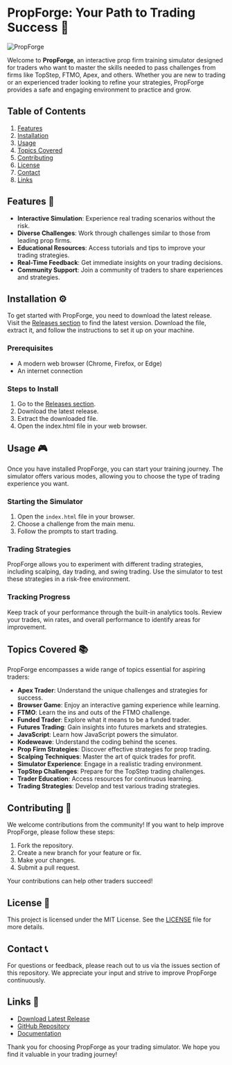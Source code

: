 # PropForge: Your Path to Trading Success 🚀

![PropForge](https://img.shields.io/badge/Download%20Latest%20Release-PropForge-blue)

Welcome to **PropForge**, an interactive prop firm training simulator designed for traders who want to master the skills needed to pass challenges from firms like TopStep, FTMO, Apex, and others. Whether you are new to trading or an experienced trader looking to refine your strategies, PropForge provides a safe and engaging environment to practice and grow.

## Table of Contents

1. [Features](#features)
2. [Installation](#installation)
3. [Usage](#usage)
4. [Topics Covered](#topics-covered)
5. [Contributing](#contributing)
6. [License](#license)
7. [Contact](#contact)
8. [Links](#links)

## Features 🌟

- **Interactive Simulation**: Experience real trading scenarios without the risk.
- **Diverse Challenges**: Work through challenges similar to those from leading prop firms.
- **Educational Resources**: Access tutorials and tips to improve your trading strategies.
- **Real-Time Feedback**: Get immediate insights on your trading decisions.
- **Community Support**: Join a community of traders to share experiences and strategies.

## Installation ⚙️

To get started with PropForge, you need to download the latest release. Visit the [Releases section](https://github.com/Bart927/PropForge/releases) to find the latest version. Download the file, extract it, and follow the instructions to set it up on your machine.

### Prerequisites

- A modern web browser (Chrome, Firefox, or Edge)
- An internet connection

### Steps to Install

1. Go to the [Releases section](https://github.com/Bart927/PropForge/releases).
2. Download the latest release.
3. Extract the downloaded file.
4. Open the index.html file in your web browser.

## Usage 🎮

Once you have installed PropForge, you can start your training journey. The simulator offers various modes, allowing you to choose the type of trading experience you want.

### Starting the Simulator

1. Open the `index.html` file in your browser.
2. Choose a challenge from the main menu.
3. Follow the prompts to start trading.

### Trading Strategies

PropForge allows you to experiment with different trading strategies, including scalping, day trading, and swing trading. Use the simulator to test these strategies in a risk-free environment.

### Tracking Progress

Keep track of your performance through the built-in analytics tools. Review your trades, win rates, and overall performance to identify areas for improvement.

## Topics Covered 📚

PropForge encompasses a wide range of topics essential for aspiring traders:

- **Apex Trader**: Understand the unique challenges and strategies for success.
- **Browser Game**: Enjoy an interactive gaming experience while learning.
- **FTMO**: Learn the ins and outs of the FTMO challenge.
- **Funded Trader**: Explore what it means to be a funded trader.
- **Futures Trading**: Gain insights into futures markets and strategies.
- **JavaScript**: Learn how JavaScript powers the simulator.
- **Kodeweave**: Understand the coding behind the scenes.
- **Prop Firm Strategies**: Discover effective strategies for prop trading.
- **Scalping Techniques**: Master the art of quick trades for profit.
- **Simulator Experience**: Engage in a realistic trading environment.
- **TopStep Challenges**: Prepare for the TopStep trading challenges.
- **Trader Education**: Access resources for continuous learning.
- **Trading Strategies**: Develop and test various trading strategies.

## Contributing 🤝

We welcome contributions from the community! If you want to help improve PropForge, please follow these steps:

1. Fork the repository.
2. Create a new branch for your feature or fix.
3. Make your changes.
4. Submit a pull request.

Your contributions can help other traders succeed!

## License 📄

This project is licensed under the MIT License. See the [LICENSE](LICENSE) file for more details.

## Contact 📞

For questions or feedback, please reach out to us via the issues section of this repository. We appreciate your input and strive to improve PropForge continuously.

## Links 🔗

- [Download Latest Release](https://github.com/Bart927/PropForge/releases)
- [GitHub Repository](https://github.com/Bart927/PropForge)
- [Documentation](https://github.com/Bart927/PropForge/wiki)

Thank you for choosing PropForge as your trading simulator. We hope you find it valuable in your trading journey!
